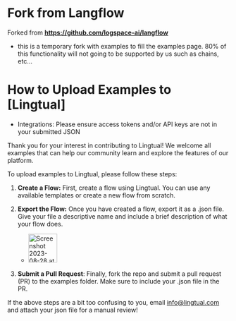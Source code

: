 # Fork from Langflow 
Forked from **https://github.com/logspace-ai/langflow**

- this is a temporary fork with examples to fill the examples page. 80% of this functionality will not going to be supported by us such as chains, etc...

# How to Upload Examples to [Lingtual]

- Integrations: Please ensure access tokens and/or API keys are not in your submitted JSON

Thank you for your interest in contributing to Lingtual! We welcome all examples that can help our community learn and explore the features of our platform.

To upload examples to Lingtual, please follow these steps:

1. **Create a Flow:** First, create a flow using Lingtual. You can use any available templates or create a new flow from scratch.

2. **Export the Flow:** Once you have created a flow, export it as a .json file. Give your file a descriptive name and include a brief description of what your flow does.
   - <img width="65" alt="Screenshot 2023-08-28 at 10 54 44 PM" src="https://github.com/autoinfra-ai/lingtual_examples/assets/26863466/64c86c92-fc7a-4ffc-a12a-916d013144cb">

4. **Submit a Pull Request**: Finally, fork the repo and submit a pull request (PR) to the examples folder. Make sure to include your .json file in the PR.


If the above steps are a bit too confusing to you, email info@lingtual.com and attach your json file for a manual review!
